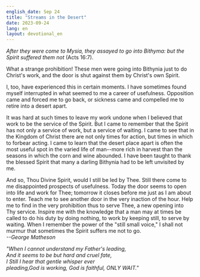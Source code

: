 ```yaml
---
english_date: Sep 24
title: "Streams in the Desert"
date: 2023-09-24
lang: en
layout: devotional_en
---
```





<p><em>After they were come to Mysia, they assayed to go into Bithyma: but the Spirit suffered them not</em> (Acts 16:7).

</p>

<p>What a strange prohibition! These men were going into Bithynia just to do Christ's work, and the door is shut against them by Christ's own Spirit.

</p>

<p>I, too, have experienced this in certain moments. I have sometimes found myself interrupted in what seemed to me a career of usefulness. Opposition came and forced me to go back, or sickness came and compelled me to retire into a desert apart.

</p>

<p>It was hard at such times to leave my work undone when I believed that work to be the service of the Spirit. But I came to remember that the Spirit has not only a service of work, but a service of waiting. I came to see that in the Kingdom of Christ there are not only times for action, but times in which to forbear acting. I came to learn that the desert place apart is often the most useful spot in the varied life of man--more rich in harvest than the seasons in which the corn and wine abounded. I have been taught to thank the blessed Spirit that many a darling Bithynia had to be left unvisited by me.

</p>

<p>And so, Thou Divine Spirit, would I still be led by Thee. Still there come to me disappointed prospects of usefulness. Today the door seems to open into life and work for Thee; tomorrow it closes before me just as I am about to enter. Teach me to see another door in the very inaction of the hour. Help me to find in the very prohibition thus to serve Thee, a new opening into Thy service. Inspire me with the knowledge that a man may at times be called to do his duty by doing nothing, to work by keeping still, to serve by waiting. When I remember the power of the "still small voice," I shall not murmur that sometimes the Spirit suffers me not to go.<br/> <em>--George Matheson</em>

</p>

<p><em>"When I cannot understand my Father's leading,<br/> And it seems to be but hard and cruel fate,<br/> I Still I hear that gentle whisper ever<br/> pleading,God is working, God is faithful, ONLY WAIT."</em>

</p>

<p></p>